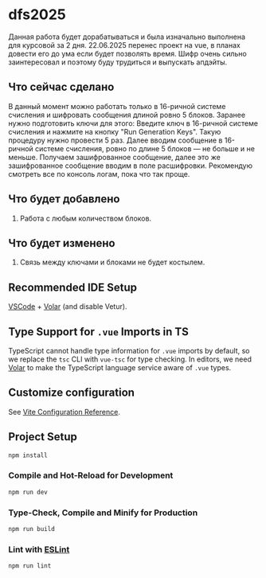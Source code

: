 # dfs2025

Данная работа будет дорабатываться и была изначально выполнена для курсовой за 2 дня. 22.06.2025 перенес проект на vue, в планах довести его до ума если будет позволять время. Шифр очень сильно заинтересовал и поэтому буду трудиться и выпускать апдэйты.

## Что сейчас сделано

В данный момент можно работать только в 16-ричной системе счисления и шифровать сообщения длиной ровно 5 блоков. Заранее нужно подготовить ключи для этого: Введите ключ в 16-ричной системе счисления и нажмите на кнопку "Run Generation Keys". Такую процедуру нужно провести 5 раз. Далее вводим сообщение в 16-ричной системе счисления, ровно по длине 5 блоков — не больше и не меньше. Получаем зашифрованное сообщение, далее это же зашифрованное сообщение вводим в поле расшифровки. Рекомендую смотреть все по консоль логам, пока что так проще.

## Что будет добавлено

1. Работа с любым количеством блоков.

## Что будет изменено

1. Связь между ключами и блоками не будет костылем.

## Recommended IDE Setup

[VSCode](https://code.visualstudio.com/) + [Volar](https://marketplace.visualstudio.com/items?itemName=Vue.volar) (and disable Vetur).

## Type Support for `.vue` Imports in TS

TypeScript cannot handle type information for `.vue` imports by default, so we replace the `tsc` CLI with `vue-tsc` for type checking. In editors, we need [Volar](https://marketplace.visualstudio.com/items?itemName=Vue.volar) to make the TypeScript language service aware of `.vue` types.

## Customize configuration

See [Vite Configuration Reference](https://vite.dev/config/).

## Project Setup

```sh
npm install
```

### Compile and Hot-Reload for Development

```sh
npm run dev
```

### Type-Check, Compile and Minify for Production

```sh
npm run build
```

### Lint with [ESLint](https://eslint.org/)

```sh
npm run lint
```
